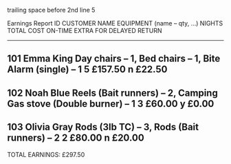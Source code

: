
trailing space before 2nd line
    5

Earnings Report
ID   CUSTOMER NAME                 EQUIPMENT (name – qty, …)
NIGHTS  TOTAL COST   ON-TIME  EXTRA FOR DELAYED RETURN
----  --------------------------  -----------------------------------------------
101  Emma King                   Day chairs – 1, Bed chairs – 1, Bite Alarm (single) – 1
    5       £157.50        n     £22.50
--------------------------------------------------------------------------------------
102  Noah Blue                   Reels (Bait runners) – 2, Camping Gas stove (Double burner) – 1
    3        £60.00        y     £0.00
--------------------------------------------------------------------------------------
103  Olivia Gray                 Rods (3lb TC) – 3, Rods (Bait runners) – 2
    2        £80.00        n     £20.00
--------------------------------------------------------------------------------------
TOTAL EARNINGS: £297.50